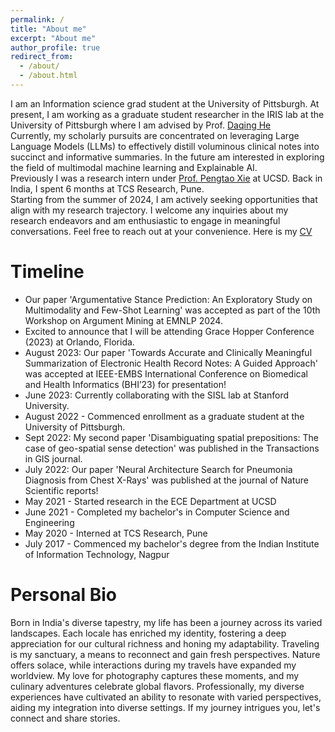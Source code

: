```yaml
---
permalink: /
title: "About me"
excerpt: "About me"
author_profile: true
redirect_from: 
  - /about/
  - /about.html
---
```

I am an Information science grad student at the University of Pittsburgh. At present, I am working as a graduate student researcher in the IRIS lab at the University of Pittsburgh where I am advised by Prof. [Daqing He](https://sites.pitt.edu/~dah44/)<br>
  Currently, my scholarly pursuits are concentrated on leveraging Large Language Models (LLMs) to effectively distill voluminous clinical notes into succinct and informative summaries. 
 In the future am interested in exploring the field of multimodal machine learning and Explainable AI.<br>
  Previously I was a research intern under [Prof. Pengtao Xie](https://pengtaoxie.github.io/) at UCSD. Back in India, I spent 6 months at TCS Research, Pune.<br>
  Starting from the summer of 2024, I am actively seeking opportunities that align with my research trajectory. I welcome any inquiries about my research endeavors and am enthusiastic to engage in meaningful conversations. Feel free to reach out at your convenience. Here is my [CV](https://github.com/abhibha1807/abhibha1807.github.io/blob/master/Abhibha_Gupta_1Page.pdf)

Timeline
======
* Our paper 'Argumentative Stance Prediction: An Exploratory Study on Multimodality and Few-Shot Learning' was accepted as part of the 10th Workshop on Argument Mining at EMNLP 2024. 
* Excited to announce that I will be attending Grace Hopper Conference (2023) at Orlando, Florida.
* August 2023: Our paper 'Towards Accurate and Clinically Meaningful Summarization of Electronic Health Record Notes: A Guided Approach' was accepted at IEEE-EMBS International Conference on Biomedical and Health Informatics (BHI’23) for presentation!
* June 2023: Currently collaborating with the SISL lab at Stanford University. 
* August 2022 - Commenced enrollment as a graduate student at the University of Pittsburgh.
* Sept 2022: My second paper 'Disambiguating spatial prepositions: The case of geo-spatial sense detection' was published in the Transactions in GIS journal.
* July 2022: Our paper 'Neural Architecture Search for Pneumonia Diagnosis from Chest X-Rays' was published at the journal of Nature Scientific reports!
* May 2021 - Started research in the ECE Department at UCSD
* June 2021 - Completed my bachelor's in Computer Science and Engineering 
* May 2020 - Interned at TCS Research, Pune
* July 2017 - Commenced my bachelor's degree from the Indian Institute of Information Technology, Nagpur

Personal Bio
=========

Born in India's diverse tapestry, my life has been a journey across its varied landscapes. Each locale has enriched my identity, fostering a deep appreciation for our cultural richness and honing my adaptability. Traveling is my sanctuary, a means to reconnect and gain fresh perspectives. Nature offers solace, while interactions during my travels have expanded my worldview. My love for photography captures these moments, and my culinary adventures celebrate global flavors. Professionally, my diverse experiences have cultivated an ability to resonate with varied perspectives, aiding my integration into diverse settings. If my journey intrigues you, let's connect and share stories.





<!--
Many of the features of dynamic content management systems (like Wordpress) can be achieved in this fashion, using a fraction of the computational resources and with far less vulnerability to hacking and DDoSing. You can also modify the theme to your heart's content without touching the content of your site. If you get to a point where you've broken something in Jekyll/HTML/CSS beyond repair, your markdown files describing your talks, publications, etc. are safe. You can rollback the changes or even delete the repository and start over -- just be sure to save the markdown files! Finally, you can also write scripts that process the structured data on the site, such as [this one](https://github.com/academicpages/academicpages.github.io/blob/master/talkmap.ipynb) that analyzes metadata in pages about talks to display [a map of every location you've given a talk](https://academicpages.github.io/talkmap.html).

Getting started
======
1. Register a GitHub account if you don't have one and confirm your e-mail (required!)
1. Fork [this repository](https://github.com/academicpages/academicpages.github.io) by clicking the "fork" button in the top right. 
1. Go to the repository's settings (rightmost item in the tabs that start with "Code", should be below "Unwatch"). Rename the repository "[your GitHub username].github.io", which will also be your website's URL.
1. Set site-wide configuration and create content & metadata (see below -- also see [this set of diffs](http://archive.is/3TPas) showing what files were changed to set up [an example site](https://getorg-testacct.github.io) for a user with the username "getorg-testacct")
1. Upload any files (like PDFs, .zip files, etc.) to the files/ directory. They will appear at https://[your GitHub username].github.io/files/example.pdf.  
1. Check status by going to the repository settings, in the "GitHub pages" section

Site-wide configuration
------
The main configuration file for the site is in the base directory in [_config.yml](https://github.com/academicpages/academicpages.github.io/blob/master/_config.yml), which defines the content in the sidebars and other site-wide features. You will need to replace the default variables with ones about yourself and your site's github repository. The configuration file for the top menu is in [_data/navigation.yml](https://github.com/academicpages/academicpages.github.io/blob/master/_data/navigation.yml). For example, if you don't have a portfolio or blog posts, you can remove those items from that navigation.yml file to remove them from the header. 

Create content & metadata
------
For site content, there is one markdown file for each type of content, which are stored in directories like _publications, _talks, _posts, _teaching, or _pages. For example, each talk is a markdown file in the [_talks directory](https://github.com/academicpages/academicpages.github.io/tree/master/_talks). At the top of each markdown file is structured data in YAML about the talk, which the theme will parse to do lots of cool stuff. The same structured data about a talk is used to generate the list of talks on the [Talks page](https://academicpages.github.io/talks), each [individual page](https://academicpages.github.io/talks/2012-03-01-talk-1) for specific talks, the talks section for the [CV page](https://academicpages.github.io/cv), and the [map of places you've given a talk](https://academicpages.github.io/talkmap.html) (if you run this [python file](https://github.com/academicpages/academicpages.github.io/blob/master/talkmap.py) or [Jupyter notebook](https://github.com/academicpages/academicpages.github.io/blob/master/talkmap.ipynb), which creates the HTML for the map based on the contents of the _talks directory).

**Markdown generator**

I have also created [a set of Jupyter notebooks](https://github.com/academicpages/academicpages.github.io/tree/master/markdown_generator
) that converts a CSV containing structured data about talks or presentations into individual markdown files that will be properly formatted for the academicpages template. The sample CSVs in that directory are the ones I used to create my own personal website at stuartgeiger.com. My usual workflow is that I keep a spreadsheet of my publications and talks, then run the code in these notebooks to generate the markdown files, then commit and push them to the GitHub repository.

How to edit your site's GitHub repository
------
Many people use a git client to create files on their local computer and then push them to GitHub's servers. If you are not familiar with git, you can directly edit these configuration and markdown files directly in the github.com interface. Navigate to a file (like [this one](https://github.com/academicpages/academicpages.github.io/blob/master/_talks/2012-03-01-talk-1.md) and click the pencil icon in the top right of the content preview (to the right of the "Raw | Blame | History" buttons). You can delete a file by clicking the trashcan icon to the right of the pencil icon. You can also create new files or upload files by navigating to a directory and clicking the "Create new file" or "Upload files" buttons. 

Example: editing a markdown file for a talk
![Editing a markdown file for a talk](/images/editing-talk.png)

For more info
------
More info about configuring academicpages can be found in [the guide](https://academicpages.github.io/markdown/). The [guides for the Minimal Mistakes theme](https://mmistakes.github.io/minimal-mistakes/docs/configuration/) (which this theme was forked from) might also be helpful. -->
